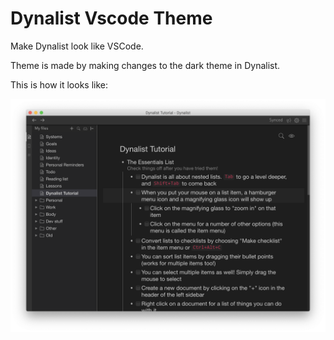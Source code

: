 # Dynalist Vscode Theme

Make Dynalist look like VSCode.

Theme is made by making changes to the dark theme in Dynalist.

This is how it looks like:

![Example of vscode theme](https://github.com/kenvega/dynalist-vscode-theme/raw/master/example.png)
